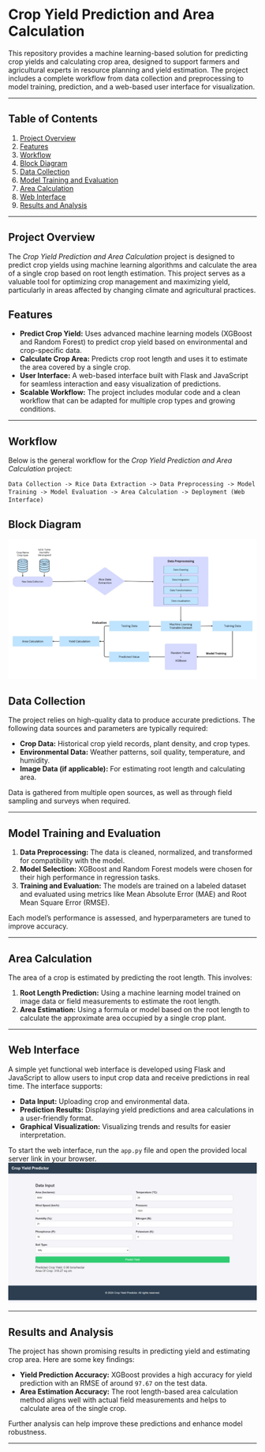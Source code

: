 # Crop Yield Prediction and Area Calculation

This repository provides a machine learning-based solution for predicting crop yields and calculating crop area, designed to support farmers and agricultural experts in resource planning and yield estimation. The project includes a complete workflow from data collection and preprocessing to model training, prediction, and a web-based user interface for visualization.

---

## Table of Contents

1. [Project Overview](#project-overview)
2. [Features](#features)
3. [Workflow](#workflow)
4. [Block Diagram](#block-diagram)
5. [Data Collection](#data-collection)
6. [Model Training and Evaluation](#model-training-and-evaluation)
7. [Area Calculation](#area-calculation)
8. [Web Interface](#web-interface)
9. [Results and Analysis](#results-and-analysis)

---

## Project Overview

The *Crop Yield Prediction and Area Calculation* project is designed to predict crop yields using machine learning algorithms and calculate the area of a single crop based on root length estimation. This project serves as a valuable tool for optimizing crop management and maximizing yield, particularly in areas affected by changing climate and agricultural practices.

## Features

- **Predict Crop Yield:** Uses advanced machine learning models (XGBoost and Random Forest) to predict crop yield based on environmental and crop-specific data.
- **Calculate Crop Area:** Predicts crop root length and uses it to estimate the area covered by a single crop.
- **User Interface:** A web-based interface built with Flask and JavaScript for seamless interaction and easy visualization of predictions.
- **Scalable Workflow:** The project includes modular code and a clean workflow that can be adapted for multiple crop types and growing conditions.

---

## Workflow

Below is the general workflow for the *Crop Yield Prediction and Area Calculation* project:

```plaintext
Data Collection -> Rice Data Extraction -> Data Preprocessing -> Model Training -> Model Evaluation -> Area Calculation -> Deployment (Web Interface)
```

## Block Diagram
![Crop Yield Prediction and Area Calculation](/images/blockDiagram.jpg)

## Data Collection

The project relies on high-quality data to produce accurate predictions. The following data sources and parameters are typically required:

- **Crop Data:** Historical crop yield records, plant density, and crop types.
- **Environmental Data:** Weather patterns, soil quality, temperature, and humidity.
- **Image Data (if applicable):** For estimating root length and calculating area.

Data is gathered from multiple open sources, as well as through field sampling and surveys when required.

---

## Model Training and Evaluation

1. **Data Preprocessing:** The data is cleaned, normalized, and transformed for compatibility with the model.
2. **Model Selection:** XGBoost and Random Forest models were chosen for their high performance in regression tasks.
3. **Training and Evaluation:** The models are trained on a labeled dataset and evaluated using metrics like Mean Absolute Error (MAE) and Root Mean Square Error (RMSE).
  
Each model’s performance is assessed, and hyperparameters are tuned to improve accuracy.

---

## Area Calculation

The area of a crop is estimated by predicting the root length. This involves:

1. **Root Length Prediction:** Using a machine learning model trained on image data or field measurements to estimate the root length.
2. **Area Estimation:** Using a formula or model based on the root length to calculate the approximate area occupied by a single crop plant.

---

## Web Interface

A simple yet functional web interface is developed using Flask and JavaScript to allow users to input crop data and receive predictions in real time. The interface supports:

- **Data Input:** Uploading crop and environmental data.
- **Prediction Results:** Displaying yield predictions and area calculations in a user-friendly format.
- **Graphical Visualization:** Visualizing trends and results for easier interpretation.

To start the web interface, run the `app.py` file and open the provided local server link in your browser.
![Web Interface of Crop Yield Prediction and Area Calculation](/images/Screenshot(44).png)


---

## Results and Analysis

The project has shown promising results in predicting yield and estimating crop area. Here are some key findings:

- **Yield Prediction Accuracy:** XGBoost provides a high accuracy for yield prediction with an RMSE of around `97.67` on the test data.
- **Area Estimation Accuracy:** The root length-based area calculation method aligns well with actual field measurements and helps to calculate area of the single crop.
  
Further analysis can help improve these predictions and enhance model robustness.

---
